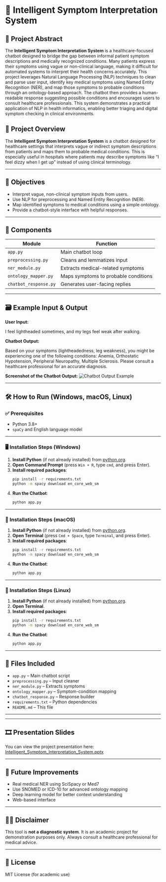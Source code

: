 # 🧠 Intelligent Symptom Interpretation System

## 📄 Project Abstract

The **Intelligent Symptom Interpretation System** is a healthcare-focused chatbot designed to bridge the gap between informal patient symptom descriptions and medically recognized conditions. Many patients express their symptoms using vague or non-clinical language, making it difficult for automated systems to interpret their health concerns accurately. This project leverages Natural Language Processing (NLP) techniques to clean and parse user input, identify key medical symptoms using Named Entity Recognition (NER), and map those symptoms to probable conditions through an ontology-based approach. The chatbot then provides a human-readable response suggesting possible conditions and encourages users to consult healthcare professionals. This system demonstrates a practical application of NLP in health informatics, enabling better triaging and digital symptom checking in clinical environments.


## 📘 Project Overview
The **Intelligent Symptom Interpretation System** is a chatbot designed for healthcare settings that interprets vague or indirect symptom descriptions from patients and maps them to probable medical conditions. This is especially useful in hospitals where patients may describe symptoms like “I feel dizzy when I get up” instead of using clinical terminology.

---

## 🎯 Objectives
- Interpret vague, non-clinical symptom inputs from users.
- Use NLP for preprocessing and Named Entity Recognition (NER).
- Map identified symptoms to medical conditions using a simple ontology.
- Provide a chatbot-style interface with helpful responses.

---

## 🧩 Components
| Module | Function |
|--------|----------|
| `app.py` | Main chatbot loop |
| `preprocessing.py` | Cleans and lemmatizes input |
| `ner_module.py` | Extracts medical-related symptoms |
| `ontology_mapper.py` | Maps symptoms to probable conditions |
| `chatbot_response.py` | Generates user-facing replies |

---

## 🗃 Example Input & Output

**User Input:**

I feel lightheaded sometimes, and my legs feel weak after walking.

**Chatbot Output:**

Based on your symptoms (lightheadedness, leg weakness), you might be experiencing one of the following conditions: Anemia, Orthostatic Hypotension, Peripheral Neuropathy, Multiple Sclerosis. Please consult a healthcare professional for an accurate diagnosis.


**Screenshot of the Chatbot Output:**
![Chatbot Output Example](screenshots/output_screenshot.png)


---

## 🛠 How to Run (Windows, macOS, Linux)

### ✅ Prerequisites
- Python 3.8+
- `spaCy` and English language model

---

### 🖥 Installation Steps (Windows)

1. **Install Python** (if not already installed) from [python.org](https://www.python.org/downloads/).
2. **Open Command Prompt** (press `Win + R`, type `cmd`, and press Enter).
3. **Install required packages**:
    ```bash
    pip install -r requirements.txt
    python -m spacy download en_core_web_sm
    ```
4. **Run the Chatbot**:
    ```bash
    python app.py
    ```

---

### 🍏 Installation Steps (macOS)

1. **Install Python** (if not already installed) from [python.org](https://www.python.org/downloads/).
2. **Open Terminal** (press `Cmd + Space`, type `Terminal`, and press Enter).
3. **Install required packages**:
    ```bash
    pip install -r requirements.txt
    python -m spacy download en_core_web_sm
    ```
4. **Run the Chatbot**:
    ```bash
    python app.py
    ```

---

### 🐧 Installation Steps (Linux)

1. **Install Python** (if not already installed) from [python.org](https://www.python.org/downloads/).
2. **Open Terminal**.
3. **Install required packages**:
    ```bash
    pip install -r requirements.txt
    python -m spacy download en_core_web_sm
    ```
4. **Run the Chatbot**:
    ```bash
    python app.py
    ```

---

## 📂 Files Included
- `app.py` – Main chatbot script
- `preprocessing.py` – Input cleaner
- `ner_module.py` – Extracts symptoms
- `ontology_mapper.py` – Symptom-condition mapping
- `chatbot_response.py` – Response builder
- `requirements.txt` – Python dependencies
- `README.md` – This file

---

---

## 🎞 Presentation Slides

You can view the project presentation here: [Intelligent_Symptom_Interpretation_System.pptx](Intelligent_Symptom_Interpretation.pptx)


---

## 🧠 Future Improvements
- Real medical NER using SciSpacy or Med7
- Use SNOMED or ICD-10 for advanced ontology mapping
- Deep learning model for better context understanding
- Web-based interface

---

## 👨‍⚕️ Disclaimer
This tool is **not a diagnostic system**. It is an academic project for demonstration purposes only. Always consult a healthcare professional for medical advice.

---

## 📜 License
MIT License (for academic use)
